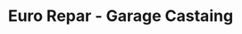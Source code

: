 ---
title: "Euro Repar - Garage Castaing"
url: /le-bouscat/euro-repar-garage-castaing/
shop: réparation de voitures
---